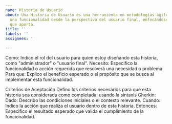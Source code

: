 ```yaml
---
name: Historia de Usuario
about: Una Historia de Usuario es una herramienta en metodologías ágiles que describe
  una funcionalidad desde la perspectiva del usuario final, enfocándose en el valor
  que aporta.
title: ''
labels: ''
assignees: ''

---
```


Como: Indico el rol del usuario para quien estoy diseñando esta historia, como "administrador" o "usuario final".
Necesito: Especifico la funcionalidad o acción requerida que resolverá una necesidad o problema.
Para que: Explico el beneficio esperado o el propósito que se busca al implementar esta funcionalidad.



Criterios de Aceptación
Defino los criterios necesarios para que esta historia sea considerada como completada, usando la sintaxis Gherkin:
Dado: Describo las condiciones iniciales o el contexto relevante.
Cuando: Indico la acción que realiza el usuario dentro de esta historia.
Entonces: Especifico el resultado esperado que valida el cumplimiento de la funcionalidad.
